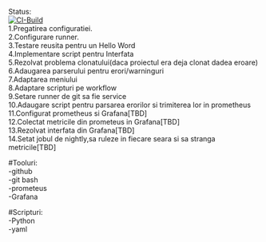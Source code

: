 Status:<br>
[![CI-Build](https://github.com/AlexandruMoldoveanu/FinalState/actions/workflows/build.yml/badge.svg)](https://github.com/AlexandruMoldoveanu/FinalState/actions/workflows/build.yml)<br>
1.Pregatirea configuratiei.<br>
2.Configurare runner.<br>
3.Testare reusita pentru un Hello Word<br>
4.Implementare script pentru Interfata<br>
5.Rezolvat problema clonatului(daca proiectul era deja clonat dadea eroare)<br>
6.Adaugarea parserului pentru erori/warninguri<br>
7.Adaptarea meniului<br>
8.Adaptare scripturi pe workflow<br>
9.Setare runner de git sa fie service<br>
10.Adaugare script pentru parsarea erorilor si trimiterea lor in prometheus<br>
11.Configurat prometheus si Grafana[TBD]<br>
12.Colectat metricile din prometeus in Grafana[TBD]<br>
13.Rezolvat interfata din Grafana[TBD]<br>
14.Setat jobul de nightly,sa ruleze in fiecare seara si sa stranga metricile[TBD]<br>

#Tooluri:<br>
-github<br>
-git bash<br>
-prometeus<br>
-Grafana<br>

#Scripturi:<br>
-Python<br>
-yaml<br>

<br>
